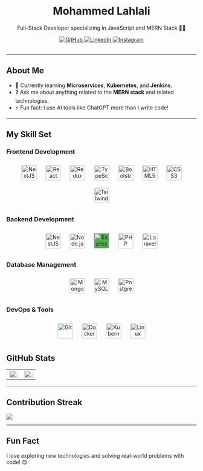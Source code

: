 <div align="center">
  <h1>Mohammed Lahlali</h1>
  <p>Full-Stack Developer specializing in JavaScript and MERN Stack 👨‍💻</p>
  
  <!-- Social Media Links -->
  <a href="https://github.com/mohmmedlahlali20" target="_blank">
    <img src="https://img.shields.io/badge/GitHub-%23181717.svg?style=for-the-badge&logo=GitHub&logoColor=white" alt="GitHub" />
  </a>
  <a href="https://linkedin.com/in/mohammed-lahlali-a80996266" target="_blank">
    <img src="https://img.shields.io/badge/LinkedIn-%230A66C2.svg?style=for-the-badge&logo=LinkedIn&logoColor=white" alt="LinkedIn" />
  </a>
  <a href="https://instagram.com/saemonlh" target="_blank">
    <img src="https://img.shields.io/badge/Instagram-%23E4405F.svg?style=for-the-badge&logo=Instagram&logoColor=white" alt="Instagram" />
  </a>
</div>

<br />

---

## About Me

- 🌱 Currently learning **Microservices**, **Kubernetes**, and **Jenkins**.
- ❓ Ask me about anything related to the **MERN stack** and related technologies.
- ⚡ Fun fact: I use AI tools like ChatGPT more than I write code!

---

## My Skill Set

### Frontend Development
<div align="center">
  <a href="https://nextjs.org/" target="_blank"><img style="margin: 10px" src="https://profilinator.rishav.dev/skills-assets/nextjs.png" alt="NextJS" height="40" /></a>
  <a href="https://reactjs.org/" target="_blank"><img style="margin: 10px" src="https://profilinator.rishav.dev/skills-assets/react-original-wordmark.svg" alt="React" height="40" /></a>
  <a href="https://redux.js.org/" target="_blank"><img style="margin: 10px" src="https://profilinator.rishav.dev/skills-assets/redux-original.svg" alt="Redux" height="40" /></a>
  <a href="https://www.typescriptlang.org/" target="_blank"><img style="margin: 10px" src="https://profilinator.rishav.dev/skills-assets/typescript-original.svg" alt="TypeScript" height="40" /></a>
  <a href="https://getbootstrap.com/docs/3.4/javascript/" target="_blank"><img style="margin: 10px" src="https://profilinator.rishav.dev/skills-assets/bootstrap-plain.svg" alt="Bootstrap" height="40" /></a>
  <a href="https://en.wikipedia.org/wiki/HTML5" target="_blank"><img style="margin: 10px" src="https://profilinator.rishav.dev/skills-assets/html5-original-wordmark.svg" alt="HTML5" height="40" /></a>
  <a href="https://www.w3schools.com/css/" target="_blank"><img style="margin: 10px" src="https://profilinator.rishav.dev/skills-assets/css3-original-wordmark.svg" alt="CSS3" height="40" /></a>
  <a href="https://www.tailwindcss.com/" target="_blank"><img style="margin: 10px" src="https://profilinator.rishav.dev/skills-assets/tailwindcss.svg" alt="Tailwind CSS" height="40" /></a>
</div>

### Backend Development
<div align="center">
  <a href="https://nestjs.com/" target="_blank"><img style="margin: 10px" src="https://profilinator.rishav.dev/skills-assets/nestjs.svg" alt="NestJS" height="40" /></a>
  <a href="https://nodejs.org/" target="_blank"><img style="margin: 10px" src="https://profilinator.rishav.dev/skills-assets/nodejs-original-wordmark.svg" alt="Node.js" height="40" /></a>
  <a href="https://expressjs.com/" target="_blank"><img style="margin: 10px; background-color: #4CAF50;" src="https://profilinator.rishav.dev/skills-assets/express-original-wordmark.svg" alt="Express.js" height="40" /></a>
  <a href="https://www.php.net/" target="_blank"><img style="margin: 10px" src="https://profilinator.rishav.dev/skills-assets/php-original.svg" alt="PHP" height="40" /></a>
  <a href="https://laravel.com/" target="_blank"><img style="margin: 10px" src="https://profilinator.rishav.dev/skills-assets/laravel-plain-wordmark.svg" alt="Laravel" height="40" /></a>
</div>

### Database Management
<div align="center">
  <a href="https://www.mongodb.com/" target="_blank"><img style="margin: 10px" src="https://profilinator.rishav.dev/skills-assets/mongodb-original-wordmark.svg" alt="MongoDB" height="40" /></a>
  <a href="https://www.mysql.com/" target="_blank"><img style="margin: 10px" src="https://profilinator.rishav.dev/skills-assets/mysql-original-wordmark.svg" alt="MySQL" height="40" /></a>
  <a href="https://www.postgresql.org/" target="_blank"><img style="margin: 10px" src="https://profilinator.rishav.dev/skills-assets/postgresql-original-wordmark.svg" alt="PostgreSQL" height="40" /></a>
</div>

### DevOps & Tools
<div align="center">
  <a href="https://github.com/" target="_blank"><img style="margin: 10px" src="https://profilinator.rishav.dev/skills-assets/git-scm-icon.svg" alt="Git" height="40" /></a>
  <a href="https://www.docker.com/" target="_blank"><img style="margin: 10px" src="https://profilinator.rishav.dev/skills-assets/docker-original-wordmark.svg" alt="Docker" height="40" /></a>
  <a href="https://kubernetes.io/" target="_blank"><img style="margin: 10px" src="https://profilinator.rishav.dev/skills-assets/kubernetes-icon.svg" alt="Kubernetes" height="40" /></a>
  <a href="https://www.linux.org/" target="_blank"><img style="margin: 10px" src="https://profilinator.rishav.dev/skills-assets/linux-original.svg" alt="Linux" height="40" /></a>
</div>


## GitHub Stats

<table>
  <tr>
    <td valign="top" width="50%">
      <img src="https://github-readme-stats.vercel.app/api?username=mohmmedlahlali20&show_icons=true&count_private=true&hide_border=true&theme=radical" align="left" style="width: 100%" />
    </td>
    <td valign="top" width="50%">
      <img src="https://github-readme-stats.vercel.app/api/top-langs/?username=mohmmedlahlali20&hide_border=true&layout=compact&theme=radical" align="left" style="width: 100%" />
    </td>
  </tr>
</table>

---

## Contribution Streak

<img src="https://github-readme-streak-stats.herokuapp.com/?user=mohmmedlahlali20&theme=radical&hide_border=true" />

---

## Fun Fact

I love exploring new technologies and solving real-world problems with code! 😊
